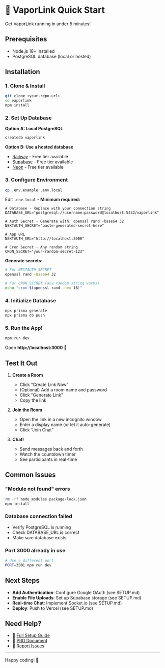 # 🚀 VaporLink Quick Start

Get VaporLink running in under 5 minutes!

## Prerequisites

- Node.js 18+ installed
- PostgreSQL database (local or hosted)

## Installation

### 1. Clone & Install

```bash
git clone <your-repo-url>
cd vaporlink
npm install
```

### 2. Set Up Database

**Option A: Local PostgreSQL**
```bash
createdb vaporlink
```

**Option B: Use a hosted database**
- [Railway](https://railway.app/) - Free tier available
- [Supabase](https://supabase.com/) - Free tier available
- [Neon](https://neon.tech/) - Free tier available

### 3. Configure Environment

```bash
cp .env.example .env.local
```

Edit `.env.local` - **Minimum required:**

```env
# Database - Replace with your connection string
DATABASE_URL="postgresql://username:password@localhost:5432/vaporlink"

# Auth Secret - Generate with: openssl rand -base64 32
NEXTAUTH_SECRET="paste-generated-secret-here"

# App URL
NEXTAUTH_URL="http://localhost:3000"

# Cron Secret - Any random string
CRON_SECRET="your-random-secret-123"
```

**Generate secrets:**
```bash
# For NEXTAUTH_SECRET
openssl rand -base64 32

# For CRON_SECRET (any random string works)
echo "cron-$(openssl rand -hex 16)"
```

### 4. Initialize Database

```bash
npx prisma generate
npx prisma db push
```

### 5. Run the App!

```bash
npm run dev
```

Open **http://localhost:3000** 🎉

## Test It Out

1. **Create a Room**
   - Click "Create Link Now"
   - (Optional) Add a room name and password
   - Click "Generate Link"
   - Copy the link

2. **Join the Room**
   - Open the link in a new incognito window
   - Enter a display name (or let it auto-generate)
   - Click "Join Chat"

3. **Chat!**
   - Send messages back and forth
   - Watch the countdown timer
   - See participants in real-time

## Common Issues

### "Module not found" errors
```bash
rm -rf node_modules package-lock.json
npm install
```

### Database connection failed
- Verify PostgreSQL is running
- Check DATABASE_URL is correct
- Make sure database exists

### Port 3000 already in use
```bash
# Use a different port
PORT=3001 npm run dev
```

## Next Steps

- **Add Authentication**: Configure Google OAuth (see SETUP.md)
- **Enable File Uploads**: Set up Supabase storage (see SETUP.md)
- **Real-time Chat**: Implement Socket.io (see SETUP.md)
- **Deploy**: Push to Vercel (see SETUP.md)

## Need Help?

- 📖 [Full Setup Guide](SETUP.md)
- 📘 [PRD Document](PRD.md)
- 🐛 [Report Issues](https://github.com/yourusername/vaporlink/issues)

---

Happy coding! 💜
